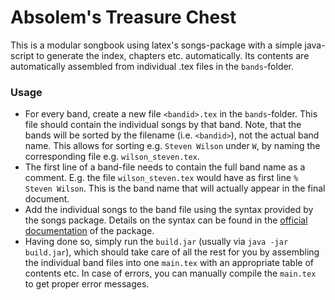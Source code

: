 # Absolem's Treasure Chest

This is a modular songbook using latex's songs-package with a simple java-script to generate the index, chapters etc. automatically. 
Its contents are automatically assembled from individual .tex files in the `bands`-folder.

### Usage
- For every band, create a new file `<bandid>.tex` in the `bands`-folder. This file should contain the individual songs 
  by that band. Note, that the bands will be sorted by the filename (i.e. `<bandid>`), not the actual band name. This
  allows for sorting e.g. `Steven Wilson` under `W`, by naming the corresponding file e.g. `wilson_steven.tex`.
- The first line of a band-file needs to contain the full band name as a comment. E.g. the file `wilson_steven.tex` would
  have as first line `% Steven Wilson`. This is the band name that will actually appear in the final document.
- Add the individual songs to the band file using the syntax provided by the songs package.
  Details on the syntax can be found in the [official documentation](http://songs.sourceforge.net/) of the package.
- Having done so, simply run the `build.jar` (usually via `java -jar build.jar`), which should take care of all the rest for you
  by assembling the individual band files into one `main.tex` with an appropriate table of contents etc. In case of
  errors, you can manually compile the `main.tex` to get proper error messages.
